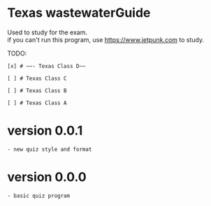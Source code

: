 # Texas wastewaterGuide 
Used to study for the exam.  
if you can't run this program, use https://www.jetpunk.com to study.


TODO: 

    [x] # ~~- Texas Class D~~
    
    [ ] # Texas Class C

    [ ] # Texas Class B

    [ ] # Texas Class A









# version 0.0.1
    - new quiz style and format 


# version 0.0.0 
    - basic quiz program 

